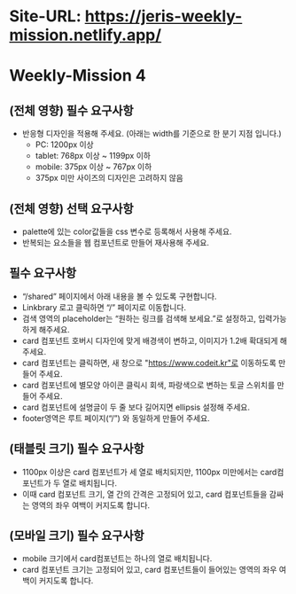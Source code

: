 # Site-URL: https://jeris-weekly-mission.netlify.app/

# Weekly-Mission 4
## **(전체 영향) 필수 요구사항**
- 반응형 디자인을 적용해 주세요. (아래는 width를 기준으로 한 분기 지점 입니다.)
  - PC: 1200px 이상
  - tablet: 768px 이상 ~ 1199px 이하
  - mobile: 375px 이상 ~ 767px 이하 
  - 375px 미만 사이즈의 디자인은 고려하지 않음

## **(전체 영향) 선택 요구사항**
- palette에 있는 color값들을 css 변수로 등록해서 사용해 주세요.
- 반복되는 요소들을 웹 컴포넌트로 만들어 재사용해 주세요.
  
## **필수 요구사항**
- “/shared” 페이지에서 아래 내용을 볼 수 있도록 구현합니다.
- Linkbrary 로고 클릭하면 “/” 페이지로 이동합니다.
- 검색 영역의 placeholder는 “원하는 링크를 검색해 보세요.”로 설정하고, 입력가능하게 해주세요.
- card 컴포넌트 호버시 디자인에 맞게 배경색이 변하고, 이미지가 1.2배 확대되게 해주세요.
- card 컴포넌트는 클릭하면, 새 창으로 "https://www.codeit.kr"로 이동하도록 만들어 주세요.
- card 컴포넌트에 별모양 아이콘 클릭시 회색, 파랑색으로 변하는 토글 스위치를 만들어 주세요.
- card 컴포넌트에 설명글이 두 줄 보다 길어지면 ellipsis 설정해 주세요.
- footer영역은 루트 페이지(“/”) 와 동일하게 만들어 주세요.

## **(태블릿 크기) 필수 요구사항**
- 1100px 이상은 card 컴포넌트가 세 열로 배치되지만, 1100px 미만에서는 card컴포넌트가 두 열로 배치됩니다.
- 이때 card 컴포넌트 크기, 열 간의 간격은 고정되어 있고, card 컴포넌트들을 감싸는 영역의 좌우 여백이 커지도록 합니다.

## **(모바일 크기) 필수 요구사항**
- mobile 크기에서 card컴포넌트는 하나의 열로 배치됩니다.
- card 컴포넌트 크기는 고정되어 있고, card 컴포넌트들이 들어있는 영역의 좌우 여백이 커지도록 합니다.
